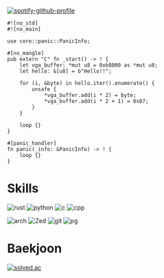 [![spotify-github-profile](https://spotify-github-profile.kittinanx.com/api/view?uid=31sbmbau2z3vmv6j7ovwcrftbeze&cover_image=true&theme=natemoo-re&show_offline=false&background_color=000000&interchange=true&bar_color=53b14f&bar_color_cover=true)](https://spotify-github-profile.kittinanx.com/api/view?uid=31sbmbau2z3vmv6j7ovwcrftbeze&redirect=true)

```
#![no_std]
#![no_main]

use core::panic::PanicInfo;

#[no_mangle]
pub extern "C" fn _start() -> ! {
    let vga_buffer: *mut u8 = 0xb8000 as *mut u8;
    let hello: &[u8] = b"Hello!!";

    for (i, &byte) in hello.iter().enumerate() {
        unsafe {
            *vga_buffer.add(i * 2) = byte;
            *vga_buffer.add(i * 2 + 1) = 0x07;
        }
    }

    loop {}
}

#[panic_handler]
fn panic(_info: &PanicInfo) -> ! {
    loop {}
}
```

# Skills
![rust](https://img.shields.io/badge/Rust-000000?style=for-the-badge&logo=rust&logoColor=white)
![python](https://img.shields.io/badge/Python-3776AB?style=for-the-badge&logo=python&logoColor=white)
![c](https://img.shields.io/badge/C-00599C?style=for-the-badge&logo=c&logoColor=white) 
![cpp](https://img.shields.io/badge/C%2B%2B-00599C?style=for-the-badge&logo=c%2B%2B&logoColor=white)

![arch](https://img.shields.io/badge/Arch_Linux-1793D1?style=for-the-badge&logo=arch-linux&logoColor=white) 
![Zed](https://img.shields.io/badge/zedindustries-084CCF.svg?style=for-the-badge&logo=zedindustries&logoColor=white)
![git](https://img.shields.io/badge/GIT-E44C30?style=for-the-badge&logo=git&logoColor=white) 
![pg](https://img.shields.io/badge/PostgreSQL-316192?style=for-the-badge&logo=postgresql&logoColor=white) 

# Baekjoon
[![solved.ac](http://mazassumnida.wtf/api/generate_badge?boj=enpotid)](https://solved.ac/profile/enpotid)
